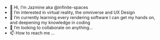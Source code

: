 - 👋 Hi, I’m Jazmine aka @infinite-spaces
- 👀 I’m interested in virtual reality, the omniverse and UX Design
- 🌱 I’m currently learning every rendering software I can get my hands on, and deepening my knowledge in coding
- 💞️ I’m looking to collaborate on anything...
- 📫 How to reach me ...

<!---
infinite-spaces/infinite-spaces is a ✨ special ✨ repository because its `README.md` (this file) appears on your GitHub profile.
You can click the Preview link to take a look at your changes.
--->
